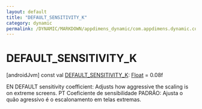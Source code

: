 ```yaml
---
layout: default
title: "DEFAULT_SENSITIVITY_K"
category: dynamic
permalink: /DYNAMIC/MARKDOWN/appdimens_dynamic/com.appdimens.dynamic.code/-app-dimens-adjustment-factors/-d-e-f-a-u-l-t_-s-e-n-s-i-t-i-v-i-t-y_-k.html
---
```


# DEFAULT_SENSITIVITY_K

[androidJvm]
const val [DEFAULT_SENSITIVITY_K](-d-e-f-a-u-l-t_-s-e-n-s-i-t-i-v-i-t-y_-k.md): [Float](https://kotlinlang.org/api/core/kotlin-stdlib/kotlin/-float/index.html) = 0.08f

EN DEFAULT sensitivity coefficient: Adjusts how aggressive the scaling is on extreme screens. PT Coeficiente de sensibilidade PADRÃO: Ajusta o quão agressivo é o escalonamento em telas extremas.